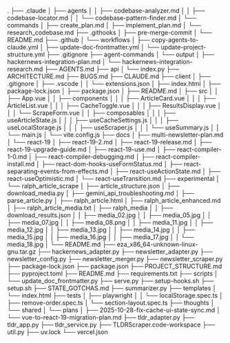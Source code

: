 .
├── .claude
│   ├── agents
│   │   ├── codebase-analyzer.md
│   │   ├── codebase-locator.md
│   │   └── codebase-pattern-finder.md
│   └── commands
│       ├── create_plan.md
│       ├── implement_plan.md
│       └── research_codebase.md
├── .githooks
│   ├── pre-merge-commit
│   └── README.md
├── .github
│   └── workflows
│       ├── copy-agents-to-claude.yml
│       ├── update-doc-frontmatter.yml
│       └── update-project-structure.yml
├── .gitignore
├── agent-commands
│   └── output
│       ├── hackernews-integration-plan.md
│       └── hackernews-integration-research.md
├── AGENTS.md
├── api
│   └── index.py
├── ARCHITECTURE.md
├── BUGS.md
├── CLAUDE.md
├── client
│   ├── .gitignore
│   ├── .vscode
│   │   └── extensions.json
│   ├── index.html
│   ├── package-lock.json
│   ├── package.json
│   ├── README.md
│   ├── src
│   │   ├── App.vue
│   │   ├── components
│   │   │   ├── ArticleCard.vue
│   │   │   ├── ArticleList.vue
│   │   │   ├── CacheToggle.vue
│   │   │   ├── ResultsDisplay.vue
│   │   │   └── ScrapeForm.vue
│   │   ├── composables
│   │   │   ├── useArticleState.js
│   │   │   ├── useCacheSettings.js
│   │   │   ├── useLocalStorage.js
│   │   │   ├── useScraper.js
│   │   │   └── useSummary.js
│   │   └── main.js
│   └── vite.config.js
├── docs
│   ├── multi-newsletter-plan.md
│   └── react-19
│       ├── react-19-2.md
│       ├── react-19-release.md
│       ├── react-19-upgrade-guide.md
│       ├── react-19-use.md
│       ├── react-compiler-1-0.md
│       ├── react-compiler-debugging.md
│       ├── react-compiler-install.md
│       ├── react-dom-hooks-useFormStatus.md
│       ├── react-separating-events-from-effects.md
│       ├── react-useActionState.md
│       ├── react-useOptimistic.md
│       └── react-useTransition.md
├── experimental
│   └── ralph_article_scrape
│       ├── article_structure.json
│       ├── download_media.py
│       ├── gemini_api_troubleshooting.md
│       ├── parse_article.py
│       ├── ralph_article.html
│       ├── ralph_article_enhanced.md
│       ├── ralph_article_media.txt
│       ├── ralph_media
│       │   ├── download_results.json
│       │   ├── media_02.jpg
│       │   ├── media_05.jpg
│       │   ├── media_07.jpg
│       │   ├── media_08.png
│       │   ├── media_11.jpg
│       │   ├── media_12.jpg
│       │   ├── media_13.jpg
│       │   ├── media_14.jpg
│       │   ├── media_15.jpg
│       │   ├── media_16.jpg
│       │   ├── media_17.jpg
│       │   └── media_18.jpg
│       └── README.md
├── eza_x86_64-unknown-linux-gnu.tar.gz
├── hackernews_adapter.py
├── newsletter_adapter.py
├── newsletter_config.py
├── newsletter_merger.py
├── newsletter_scraper.py
├── package-lock.json
├── package.json
├── PROJECT_STRUCTURE.md
├── pyproject.toml
├── README.md
├── requirements.txt
├── scripts
│   └── update_doc_frontmatter.py
├── serve.py
├── setup-hooks.sh
├── setup.sh
├── STATE_GOTCHAS.md
├── summarizer.py
├── templates
│   └── index.html
├── tests
│   ├── playwright
│   │   └── localStorage.spec.ts
│   ├── remove-order.spec.ts
│   └── section-layout.spec.ts
├── thoughts
│   └── shared
│       └── plans
│           ├── 2025-10-28-fix-cache-ui-state-sync.md
│           └── vue-to-react-19-migration-plan.md
├── tldr_adapter.py
├── tldr_app.py
├── tldr_service.py
├── TLDRScraper.code-workspace
├── util.py
├── uv.lock
└── vercel.json

